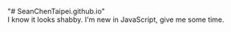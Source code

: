 "# SeanChenTaipei.github.io" <br>
I know it looks shabby. I'm new in JavaScript, give me some time.
